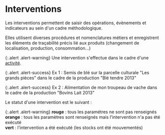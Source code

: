 # Interventions 

Les interventions permettent de saisir des opérations, évènements et indicateurs au sein d'un cadre méthodologique.

Elles utilisent diverses procédures et nomenclatures métiers et enregistrent les éléments de traçabilité précis lié aux produits (changement de localisation, production, consommation...)

{:.alert .alert-warning}
Une intervention s'effectue dans le cadre d'une [activité](backend/activities).

{:.alert .alert-success}
Ex 1 : Semis de blé sur la parcelle culturale "Les grands pièces" dans le cadre de la production "Blé tendre 2013"

{:.alert .alert-success}
Ex 2 : Alimentation de mon troupeau de vache dans le cadre de la production "Bovins Lait 2013"

Le statut d'une intervention est le suivant :

{:.alert .alert-warning}
**rouge** : tous les paramétres ne sont pas renseignés  
**orange** : tous les paramètres sont renseignés mais l'intervention n'a pas été exécuté  
**vert** : l'intervention a été exécuté (les stocks ont été mouvementés)
